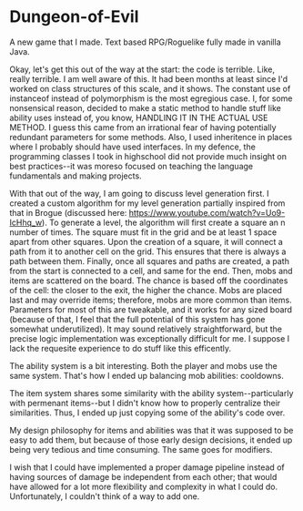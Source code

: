 # Dungeon-of-Evil
A new game that I made. Text based RPG/Roguelike fully made in vanilla Java.

Okay, let's get this out of the way at the start: the code is terrible. Like, really terrible. I am well aware of this. It had been months at least since I'd worked on class structures of this scale, and it shows. The constant use of instanceof instead of polymorphism is the most egregious case. I, for some nonsensical reason, decided to make a static method to handle stuff like ability uses instead of, you know, HANDLING IT IN THE ACTUAL USE METHOD. I guess this came from an irrational fear of having potentially redundant parameters for some methods. Also, I used inheritence in places where I probably should have used interfaces. In my defence, the programming classes I took in highschool did not provide much insight on best practices--it was moreso focused on teaching the language fundamentals and making projects.

With that out of the way, I am going to discuss level generation first. I created a custom algorithm for my level generation partially inspired from that in Brogue (discussed here: https://www.youtube.com/watch?v=Uo9-IcHhq_w). To generate a level, the algorithm will first create a square an n number of times. The square must fit in the grid and be at least 1 space apart from other squares. Upon the creation of a square, it will connect a path from it to another cell on the grid. This ensures that there is always a path between them. Finally, once all squares and paths are created, a path from the start is connected to a cell, and same for the end. Then, mobs and items are scattered on the board. The chance is based off the coordinates of the cell: the closer to the exit, the higher the chance. Mobs are placed last and may override items; therefore, mobs are more common than items. Parameters for most of this are tweakable, and it works for any sized board (because of that, I feel that the full potential of this system has gone somewhat underutilized). It may sound relatively straightforward, but the precise logic implementation was exceptionally difficult for me. I suppose I lack the requesite experience to do stuff like this efficently.

The ability system is a bit interesting. Both the player and mobs use the same system. That's how I ended up balancing mob abilities: cooldowns.

The item system shares some similarity with the ability system--particularly with permenant items--but I didn't know how to properly centralize their similarities. Thus, I ended up just copying some of the ability's code over.

My design philosophy for items and abilities was that it was supposed to be easy to add them, but because of those early design decisions, it ended up being very tedious and time consuming. The same goes for modifiers.

I wish that I could have implemented a proper damage pipeline instead of having sources of damage be independent from each other; that would have allowed for a lot more flexibility and complexity in what I could do. Unfortunately, I couldn't think of a way to add one.
